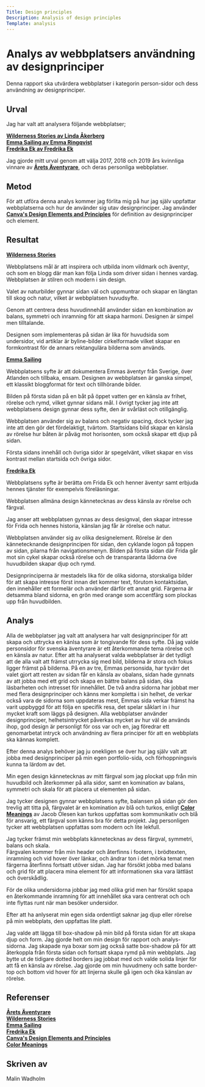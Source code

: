 ```yaml
---
Title: Design principles
Description: Analysis of design principles
Template: analysis
---
```


Analys av webbplatsers användning av designprinciper
=======================

Denna rapport ska utvärdera webbplatser i kategorin person-sidor och dess användning av designprinciper. 

Urval
-----------------------

Jag har valt att analysera följande webbplatser;

[**Wilderness Stories av Linda Åkerberg**](https://www.wilderness-stories.com/)  
[**Emma Sailing av Emma Ringqvist**](https://emmasailing.com/)  
[**Fredrika Ek av Fredrika Ek**](https://www.fredrikaek.se/)  

Jag gjorde mitt urval genom att välja 2017, 2018 och 2019 års kvinnliga vinnare av [**Årets Äventyrare**](http://www.aretsaventyrare.se/), och deras personliga webbplatser.

Metod
-----------------------

För att utföra denna analys kommer jag förlita mig på hur jag själv uppfattar webbplatserna och hur de använder sig utav designprinciper. Jag använder [**Canva's Design Elements and Principles**](https://www.canva.com/learn/design-elements-principles/) för definition av designprinciper och element. 

Resultat
-----------------------

[**Wilderness Stories**](https://www.wilderness-stories.com/)  

Webbplatsens mål är att inspirera och utbilda inom vildmark och äventyr, och som en blogg där man kan följa Linda som driver sidan i hennes vardag. 
Webbplatsen är stilren och modern i sin design.  

Valet av naturbilder gynnar sidan väl och uppmuntrar och skapar en längtan till skog och natur, vilket är webbplatsen huvudsyfte.  

Genom att centrera dess huvudinnehåll använder sidan en kombination av balans, symmetri och inramning för att skapa harmoni. Designen är simpel men tilltalande.  

Designen som implementeras på sidan är lika för huvudsida som undersidor, vid artiklar är byline-bilder cirkelformade vilket skapar en formkontrast för de annars rektangulära bilderna som används.  

[**Emma Sailing**](https://emmasailing.com/)  

Webbplatsens syfte är att dokumentera Emmas äventyr från Sverige, över Atlanden och tillbaka, ensam.
Designen av webbplatsen är ganska simpel, ett klassikt bloggformat för text och tillhörande bilder.  

Bilden på första sidan på en båt på öppet vatten ger en känsla av frihet, rörelse och rymd, vilket gynnar sidans mål. I övrigt tycker jag inte att webbplatsens design gynnar dess syfte, den är svårläst och otillgänglig. 

Webbplatsen använder sig av balans och negativ spacing, dock tycker jag inte att den gör det fördelaktigt, tvärtom. Startsidans bild skapar en känsla av rörelse hur båten är påväg mot horisonten, som också skapar ett djup på sidan.  

Första sidans innehåll och övriga sidor är spegelvänt, vilket skapar en viss kontrast mellan startsida och övriga sidor.  

[**Fredrika Ek**](https://www.fredrikaek.se/)  

Webbplatsens syfte är berätta om Frida Ek och henner äventyr samt erbjuda hennes tjänster för exempelvis föreläsningar.  

Webbplatsen allmäna design kännetecknas av dess känsla av rörelse och färgval.  

Jag anser att webbplatsen gynnas av dess designval, den skapar intresse för Frida och hennes historia, känslan jag får är rörelse och natur.  

Webbplatsen använder sig av olika designelement. Rörelse är den kännetecknande designprincipen för sidan, den cyklande logon på toppen av sidan, pilarna från navigationsmenyn. Bilden på första sidan där Frida går mot sin cykel skapar också rörelse och de transparanta lådorna öve huvudbilden skapar djup och rymd.  

Designprinciperna är mestadels lika för de olika sidorna, storskaliga bilder för att skapa intresse först innan det kommer text, förutom kontaktsidan, den innehåller ett formelär och använder därför ett annat grid.
Färgerna är detsamma bland sidorna, en grön med orange som accentfärg som plockas upp från huvudbilden.  

Analys
-----------------------

Alla de webbplatser jag valt att analysera har valt designprinciper för att skapa och uttrycka en känlsa som är tongivande för dess syfte. Då jag valde personsidor för svenska äventyrare är ett återkommande tema rörelse och en känsla av natur. Efter att ha analyserat valda webbplatser är det tydligt att de alla valt att främst utrrycka sig med bild, bilderna är stora och fokus ligger främst på bilderna. På en av tre, Emmas personsida, har tyvärr det valet gjort att resten av sidan får en känsla av obalans, sidan hade gynnats av att jobba med ett grid och skapa en bättre balans på sidan, öka läsbarheten och intresset för innehållet. 
De två andra sidorna har jobbat mer med flera designprinciper och känns mer kompletta i sin helhet, de verkar också vara de sidorna som uppdateras mest, Emmas sida verkar främst ha varit uppbyggd för att följa en specifik resa, det spelar såklart in i hur mycket kraft som läggs på designen. 
Alla webbplatser använder designprinciper, helhetsintrycket påverkas mycket av hur väl de används ihop, god design är personligt för oss var och en, jag föredrar ett genomarbetat intryck och användning av flera principer för att en webbplats ska kännas komplett.  

Efter denna analys behöver jag ju onekligen se över hur jag själv valt att jobba med designprinciper på min egen portfolio-sida, och förhoppningsvis kunna ta lärdom av det.  


Min egen design kännetecknas av mitt färgval som jag plockat upp från min huvudbild och återkommer på alla sidor, samt en komination av balans, symmetri och skala för att placera ut elementen på sidan. 


Jag tycker designen gynnar webbplatsens syfte, balansen på sidan gör den trevlig att titta på, färgvalet är en komination av blå och turkos, enligt [**Color Meanings**](https://www.color-meanings.com/) av Jacob Olesen kan turkos uppfattas som kommunikativ och blå för ansvarig, ett färgval som känns bra för detta projekt. Jag personligen tycker att webbplatsen uppfattas som modern och lite lekfull.  

Jag tycker främst min webbplats kännetecknas av dess färgval, symmetri, balans och skala.  
Färgvalen kommer från min header och återfinns i footern, i brödtexten, inramning och vid hover över länkar, och ändrar ton i det mörka temat men färgerna återfinns fortsatt utöver sidan. 
Jag har försökt jobba med balans och grid för att placera mina element för att informationen ska vara lättläst och överskådlig. 

För de olika undersidorna jobbar jag med olika grid men har försökt spapa en återkommande inramning för att innehållet ska vara centrerat och och inte flyttas runt när man besöker undersidor.  

Efter att ha anlyserat min egen sida ordentligt saknar jag djup eller rörelse på min webbplats, den uppfattas lite platt.  

Jag valde att lägga till box-shadow på min bild på första sidan för att skapa djup och form. 
Jag gjorde helt om min design för rapport och analys-sidorna. Jag skapade nya boxar som jag också satte box-shadow på för att återkoppla från första sidan och fortsatt skapa rymd på min webbplats. 
Jag bytte ut de tidigare dotted borders jag jobbat med och valde solida linjer för att få en känsla av rörelse. Jag gjorde om min huvudmeny och satte border-top och bottom vid hover för att linjerna skulle gå igen och öka känslan av rörelse. 


Referenser
-----------------------

[**Årets Äventyrare**](http://www.aretsaventyrare.se/)  
[**Wilderness Stories**](https://www.wilderness-stories.com/)  
[**Emma Sailing**](https://emmasailing.com/)  
[**Fredrika Ek**](https://www.fredrikaek.se/)  
[**Canva's Design Elements and Principles**](https://www.canva.com/learn/design-elements-principles/)  
[**Color Meanings**](https://www.color-meanings.com/)

Skriven av
-----------------------

Malin Wadholm
